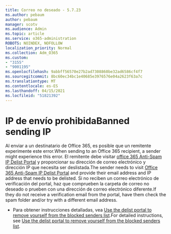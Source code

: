 ```yaml
---
title: Correo no deseado - 5.7.23
ms.author: pebaum
author: pebaum
manager: scotv
ms.audience: Admin
ms.topic: article
ms.service: o365-administration
ROBOTS: NOINDEX, NOFOLLOW
localization_priority: Normal
ms.collection: Adm_O365
ms.custom:
- "3155"
- "9001195"
ms.openlocfilehash: 9abbff56570e27b2ad7308860be32ad6586cf4f7
ms.sourcegitcommit: 8bc60ec34bc1e40685e3976576e04a2623f63a7c
ms.translationtype: MT
ms.contentlocale: es-ES
ms.lasthandoff: 04/15/2021
ms.locfileid: "51821392"
---
```

# <a name="banned-sending-ip"></a><span data-ttu-id="0278a-102">IP de envío prohibida</span><span class="sxs-lookup"><span data-stu-id="0278a-102">Banned sending IP</span></span>

<span data-ttu-id="0278a-103">Al enviar a un destinatario de Office 365, es posible que un remitente experimente este error.</span><span class="sxs-lookup"><span data-stu-id="0278a-103">When sending to an Office 365 recipient, a sender might experience this error.</span></span> <span data-ttu-id="0278a-104">El remitente debe visitar [office 365 Anti-Spam IP Delist Portal](https://sender.office.com/) y proporcionar su dirección de correo electrónico y dirección IP que necesita ser deslistada.</span><span class="sxs-lookup"><span data-stu-id="0278a-104">The sender needs to visit [Office 365 Anti-Spam IP Delist Portal](https://sender.office.com/) and provide their email address and IP address that needs to be delisted.</span></span> <span data-ttu-id="0278a-105">Si no reciben un correo electrónico de verificación del portal, haz que comprueben la carpeta de correo no deseado o prueben con una dirección de correo electrónico diferente.</span><span class="sxs-lookup"><span data-stu-id="0278a-105">If they do not receive a verification email from the portal, have them check the spam folder and/or try with a different email address.</span></span> 

- <span data-ttu-id="0278a-106">Para obtener instrucciones detalladas, vea [Use the delist portal to remove yourself from the blocked senders list](https://docs.microsoft.com/microsoft-365/security/office-365-security/use-the-delist-portal-to-remove-yourself-from-the-office-365-blocked-senders-lis?view=o365-worldwide).</span><span class="sxs-lookup"><span data-stu-id="0278a-106">For detailed instructions, see [Use the delist portal to remove yourself from the blocked senders list](https://docs.microsoft.com/microsoft-365/security/office-365-security/use-the-delist-portal-to-remove-yourself-from-the-office-365-blocked-senders-lis?view=o365-worldwide).</span></span>
